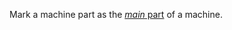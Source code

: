 Mark a machine part as the [_main_ part](/build/configure/parts-and-remotes/#machine-parts) of a machine.
